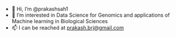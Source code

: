 - 👋 Hi, I’m @prakashsah1
- 👀 I’m interested in Data Science for Genomics and applications of Machine learning in Biological Sciences
- 📫 I can be reached at prakash.brj@gmail.com


<!---
prakashsah1/prakashsah1 is a ✨ special ✨ repository because its `README.md` (this file) appears on your GitHub profile.
You can click the Preview link to take a look at your changes.
--->

